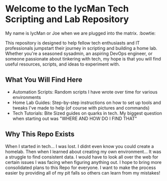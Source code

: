 # Welcome to the IycMan Tech Scripting and Lab Repository

My name is IycMan or Joe when we are plugged into the matrix. :bowtie:

This repository is designed to help fellow tech enthusiasts and IT professionals jumpstart their journey in scripting and building a home lab.
Whether you're a seasoned sysadmin, an aspiring DevOps engineer, or someone passionate about tinkering with tech, my hope is that you will find useful resources, scripts, and ideas to experiment with.

## What You Will Find Here

- Automation Scripts: Random scripts I have wrote over time for various environments
- Home Lab Guides: Step-by-step instructions on how to set up tools and tweaks I've made to help (of course with pictures and commands)
- Tech Tutorials: Bite Sized guides on quarks in tech. My biggest question when starting out was "WHERE AND HOW DO I FIND THAT"

## Why This Repo Exists

When I started in tech... I was lost. I didnt even know you could create a homelab. Then when I learned about creating my own environment... It was a struggle to find consistent data.
I would have to look all over the web for certain issues I was facing when figuring anything out. I hope to bring more consolidated plans to this Repo for everyone. I want to make the process easier by providing all of my pit falls so others can learn from my mistakes!
